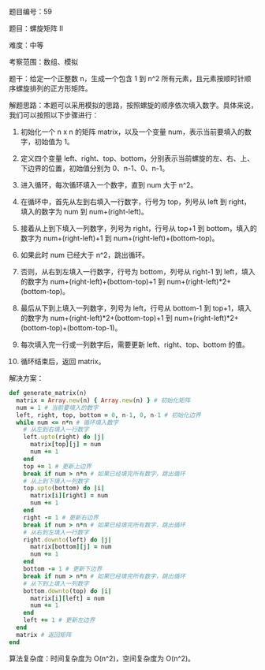 题目编号：59

题目：螺旋矩阵 II

难度：中等

考察范围：数组、模拟

题干：给定一个正整数 n，生成一个包含 1 到 n^2 所有元素，且元素按顺时针顺序螺旋排列的正方形矩阵。

解题思路：本题可以采用模拟的思路，按照螺旋的顺序依次填入数字。具体来说，我们可以按照以下步骤进行：

1. 初始化一个 n x n 的矩阵 matrix，以及一个变量 num，表示当前要填入的数字，初始值为 1。

2. 定义四个变量 left、right、top、bottom，分别表示当前螺旋的左、右、上、下边界的位置，初始值分别为 0、n-1、0、n-1。

3. 进入循环，每次循环填入一个数字，直到 num 大于 n^2。

4. 在循环中，首先从左到右填入一行数字，行号为 top，列号从 left 到 right，填入的数字为 num 到 num+(right-left)。

5. 接着从上到下填入一列数字，列号为 right，行号从 top+1 到 bottom，填入的数字为 num+(right-left)+1 到 num+(right-left)+(bottom-top)。

6. 如果此时 num 已经大于 n^2，跳出循环。

7. 否则，从右到左填入一行数字，行号为 bottom，列号从 right-1 到 left，填入的数字为 num+(right-left)+(bottom-top)+1 到 num+(right-left)*2+(bottom-top)。

8. 最后从下到上填入一列数字，列号为 left，行号从 bottom-1 到 top+1，填入的数字为 num+(right-left)*2+(bottom-top)+1 到 num+(right-left)*2+(bottom-top)+(bottom-top-1)。

9. 每次填入完一行或一列数字后，需要更新 left、right、top、bottom 的值。

10. 循环结束后，返回 matrix。

解决方案：

```ruby
def generate_matrix(n)
  matrix = Array.new(n) { Array.new(n) } # 初始化矩阵
  num = 1 # 当前要填入的数字
  left, right, top, bottom = 0, n-1, 0, n-1 # 初始化边界
  while num <= n*n # 循环填入数字
    # 从左到右填入一行数字
    left.upto(right) do |j|
      matrix[top][j] = num
      num += 1
    end
    top += 1 # 更新上边界
    break if num > n*n # 如果已经填完所有数字，跳出循环
    # 从上到下填入一列数字
    top.upto(bottom) do |i|
      matrix[i][right] = num
      num += 1
    end
    right -= 1 # 更新右边界
    break if num > n*n # 如果已经填完所有数字，跳出循环
    # 从右到左填入一行数字
    right.downto(left) do |j|
      matrix[bottom][j] = num
      num += 1
    end
    bottom -= 1 # 更新下边界
    break if num > n*n # 如果已经填完所有数字，跳出循环
    # 从下到上填入一列数字
    bottom.downto(top) do |i|
      matrix[i][left] = num
      num += 1
    end
    left += 1 # 更新左边界
  end
  matrix # 返回矩阵
end
```

算法复杂度：时间复杂度为 O(n^2)，空间复杂度为 O(n^2)。